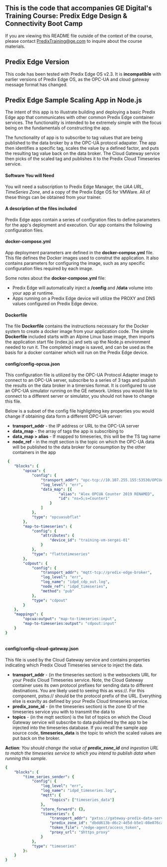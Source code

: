 ## This is the code that accompanies GE Digital's Training Course: Predix Edge Design & Connectivity Boot Camp
If you are viewing this README file outside of the context of the course, please contact <PredixTraining@ge.com> to inquire about the course materials.

## Predix Edge Version
This code has been tested with Predix Edge OS v2.3.  It is **incompatible** with earlier versions of Predix Edge OS, as the OPC-UA and cloud gateway message format has changed.

## Predix Edge Sample Scaling App in Node.js
The intent of this app is to illustrate building and deploying a basic Predix Edge app that communicates with other common Predix Edge comtainer services.  The functionality is intended to be extremely simple with the focus being on the fundamentals of constructing the app.

The functionality of app is to subscribe to tag values that are being published to the data broker by a the OPC-UA protocol adapater.  The app then identifies a specific tag, scales the value by a defined factor, and puts the resulting tag value back on the data broker.  The Cloud Gateway service then picks of the scaled tag and publishes it to the Predix Cloud Timeseries service.

#### Software You will Need
You will need a subscription to Predix Edge Manager, the *UAA URL*, *TimeSeries Zone*, and a copy of the Predix Edge OS for VMWare.  All of these things can be obtained from your trainer.  

#### A description of the files included
Predix Edge apps contain a series of configration files to define parameters for the app's deployment and execution.  Our app contains the following configuration files.

#### docker-compose.yml
App deployment parameters are defined in the **docker-compse.yml** file.  This file defines the Docker images used to construt the application.  It also contains parameters for configuring the image, such as any  specific configuration files required by each image.

Some notes about the **docker-compose.yml** file:

- Predix Edge will automatically inject a **/config** and **/data** volume into your app at runtime.
- Apps running on a Predix Edge device will utilize the PROXY and DNS values configured on Predix Edge device.

#### Dockerfile
The file **Dockerfile** contains the instructions necessary for the Docker system to create a docker image from your application code.  The simple **Dockerfile** included starts with an Alpine Linux base image, then imports the application start file (index.js) and sets up the Node.js environment needed to run it.  The completed image is saved, and can be used as the basis for a docker container which will run on the Predix Edge device.

#### config/config-opcua.json
This configuration file is utilized by the OPC-UA Protocol Adapter image to connect to an OPC-UA server, subscribe to a series of 3 tags and publish the results on the data broker in a timersies format.  It is configured to use an OPC-UA simulator running on the GE network.  Unless you would like to connect to a different server or simulator, you should not have to change this file.

Below is a subset of the config file highlighting key properties you would change if obtaining data form a different OPC-UA server:

- **transport_addr** - the IP address or URL to the OPC-UA server
- **data_map** - the array of tags the app is subscribing to
-    **data_map > alias** - If mapped to timeseries, this will be the TS tag name
- **node_ref** - in the mqtt section is the topic on which the OPC-UA data will be published to the data broker for consumption by the other containers in the app

```yaml
 {
    "blocks": {
        "opcua": {
            "config": {
                "transport_addr": "opc-tcp://10.187.255.155:53530/OPCUA/SimulationServer",
                "log_level": "err",
                "data_map": [{
                        "alias": "Alex OPCUA Counter 2019 RENAMED",
                        "id": "ns=5;s=Counter1"
                    }
                ]
            },
            "type": "opcuasubflat"
        },
        "map-to-timeseries": {
            "config": {
                "attributes": {
                    "device_id": "training-vm-sergei-01"
                }
            },
            "type": "flattotimeseries"
        },
        "cdpout": {
            "config": {
                "transport_addr": "mqtt-tcp://predix-edge-broker",
                "log_level": "err",
                "log_name": "idpd_cdp_out.log",
                "node_ref": "idpd_timeseries",
                "method": "pub"
            },
            "type": "cdpout"
        }
    },
    "mappings": {
        "opcua:output": "map-to-timeseries:input",
        "map-to-timeseries:output": "cdpout:input"
    }
}
   
```
#### config/config-cloud-gateway.json
This file is used by the Cloud Gateway service and contains properties indicating which Predix Cloud Timeseries service to inject the data.

- **transport_addr** - (in the timeseries section) is the websockets URL for your Predix Cloud Timeseries service.  Note, the Cloud Gateway container uses its own protocol prefixes for sending data to different destinations.  You are likely used to seeing this as wss://.  For this component, pstss:// should be the protocol prefix of the URL.  Everything else is exavlty as defined by your Predix Cloud timeseries service.
- **predix_zone_id** - (in the timeseries section) is the zone ID of the timeseries service you with to transmit the data to
- **topics** - (in the mqtt section) is the list of topics on which the Cloud Gateway service will subscribe to data published by the app to be injected into the timeseries database.  If you recall the sample app source code, **timeseries_data** is the topic to which the scaled values are put back on the broker.

**Action**: *You should change the value of **predix_zone_id** and ingestion URL to match the timeseries service to which you intend to publish data when running this sample.*

```yaml
{
    "blocks": {
        "time_series_sender": {
            "config": {
                "log_level": "err",
                "log_name": "idpd_timeseries.log",
                "mqtt": {
                    "topics": ["timeseries_data"]
                },
                "store_forward": {},
                "timeseries": {
                    "transport_addr": "pxtss://gateway-predix-data-services.run.aws-usw02-pr.ice.predix.io/v1/stream/messages",
                    "predix_zone_id": "dbdd613b-d6c2-4d5d-b5e1-08e076ca5867",
                    "token_file": "/edge-agent/access_token",
                    "proxy_url": "$https_proxy"
                }
            },
            "type": "timeseries"
        }s
    }
}
```

